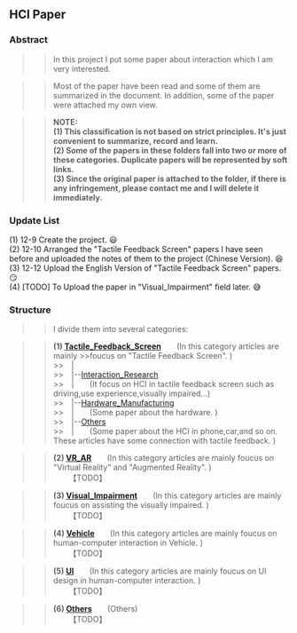 ## HCI Paper ##

### Abstract ###
>>In this project I put some paper about interaction which I am very interested.

>>Most of the paper have been read and some of them are summarized in the document. 
>>In addition, some of the paper were attached my own view.
  
>>**NOTE:**   
>>**(1) This classification is not based on strict principles. It's just convenient to summarize, record and learn.**    
>>**(2) Some of the papers in these folders fall into two or more of these categories. Duplicate papers will be represented by soft links.**    
>>**(3) Since the original paper is attached to the folder, if there is any infringement, please contact me and I will delete it immediately.**    

  
  
### Update List ###
(1) 12-9 Create the project.  :smiley:  
(2) 12-10 Arranged the "Tactile Feedback Screen" papers I have seen before and uploaded the notes of them to the project (Chinese Version).  :laughing:  
(3) 12-12 Upload the English Version of "Tactile Feedback Screen" papers.  :smirk:  
(4) [TODO] To Upload the paper in "Visual_Impairment" field later.  :sweat_smile:  
  
  
### Structure ###
>>I divide them into several categories:
    
>>**(1) [Tactile_Feedback_Screen](https://github.com/ashjpo/HCI_paper/tree/master/Tactile_Feedback_Screen)**&ensp;&ensp;&ensp;&ensp;(In this category articles are mainly >>foucus on "Tactile Feedback Screen". )  
    >>&ensp;&ensp;|        
    >>&ensp;&ensp;|--[Interaction_Research](https://github.com/ashjpo/HCI_paper/tree/master/Tactile_Feedback_Screen/Interaction_Research)  
    >>&ensp;&ensp;|&ensp;&ensp;&ensp;&ensp;(It focus on HCI in tactile feedback screen such as driving,use experience,visually impaired...)  
    >>&ensp;&ensp;|--[Hardware_Manufacturing](https://github.com/ashjpo/HCI_paper/tree/master/Tactile_Feedback_Screen/Hardware_Manufacturing)   
    >>&ensp;&ensp;|&ensp;&ensp;&ensp;&ensp;(Some paper about the hardware. )  
    >>&ensp;&ensp;|--[Others](https://github.com/ashjpo/HCI_paper/tree/master/Tactile_Feedback_Screen/Others)    
    >>&ensp;&ensp;|&ensp;&ensp;&ensp;&ensp;(Some paper about the HCI in phone,car,and so on. These articles have some connection with tactile feedback. )  
  
  


  
>>**(2) [VR_AR](https://github.com/ashjpo/HCI_paper/tree/master/VR_AR)**&ensp;&ensp;&ensp;&ensp;(In this category articles are mainly foucus on "Virtual Reality" and "Augmented Reality". )  
>>&ensp;&ensp;&ensp;&ensp;【TODO】
  
  


  
>>**(3) [Visual_Impairment](https://github.com/ashjpo/HCI_paper/tree/master/Visual_Impairment)**&ensp;&ensp;&ensp;&ensp;(In this category articles are mainly foucus on assisting the visually impaired. )  
>>&ensp;&ensp;&ensp;&ensp;【TODO】
  
  


  
>>**(4) [Vehicle](https://github.com/ashjpo/HCI_paper/tree/master/Vehicle)**&ensp;&ensp;&ensp;&ensp;(In this category articles are mainly foucus on human-computer interaction in Vehicle. )  
>>&ensp;&ensp;&ensp;&ensp;【TODO】    
  
  


  
>>**(5) [UI](https://github.com/ashjpo/HCI_paper/tree/master/UI)**&ensp;&ensp;&ensp;&ensp;(In this category articles are mainly foucus on UI design in human-computer interaction. )  
>>&ensp;&ensp;&ensp;&ensp;【TODO】    
  
  


  
>>**(6) [Others](https://github.com/ashjpo/HCI_paper/tree/master/Others)**&ensp;&ensp;&ensp;&ensp;(Others)  
>>&ensp;&ensp;&ensp;&ensp;【TODO】    